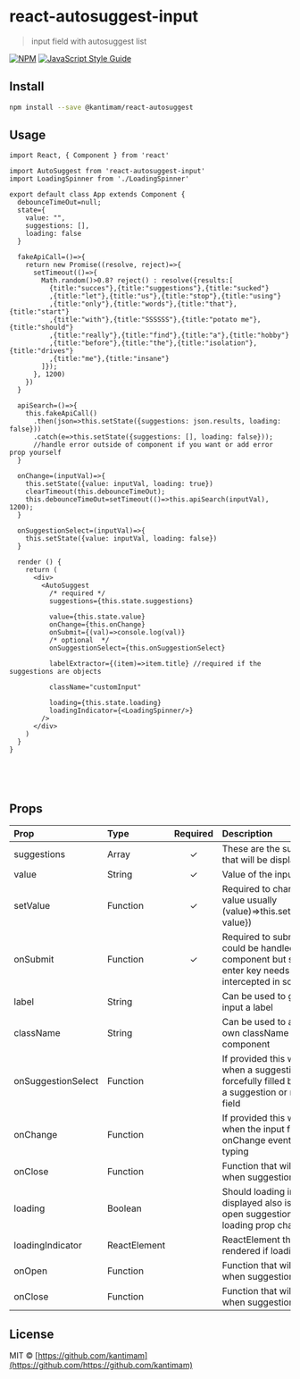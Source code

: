 # react-autosuggest-input

> input field with autosuggest list

[![NPM](https://img.shields.io/npm/v/react-autosuggest-input.svg)](https://www.npmjs.com/package/react-autosuggest-input) [![JavaScript Style Guide](https://img.shields.io/badge/code_style-standard-brightgreen.svg)](https://standardjs.com)

## Install

```bash
npm install --save @kantimam/react-autosuggest
```

## Usage

```tsx
import React, { Component } from 'react'

import AutoSuggest from 'react-autosuggest-input'
import LoadingSpinner from './LoadingSpinner'

export default class App extends Component {
  debounceTimeOut=null;
  state={
    value: "",
    suggestions: [],
    loading: false
  }

  fakeApiCall=()=>{
    return new Promise((resolve, reject)=>{
      setTimeout(()=>{
        Math.random()>0.8? reject() : resolve({results:[
          {title:"succes"},{title:"suggestions"},{title:"sucked"}
          ,{title:"let"},{title:"us"},{title:"stop"},{title:"using"}
          ,{title:"only"},{title:"words"},{title:"that"},{title:"start"}
          ,{title:"with"},{title:"SSSSSS"},{title:"potato me"},{title:"should"}
          ,{title:"really"},{title:"find"},{title:"a"},{title:"hobby"}
          ,{title:"before"},{title:"the"},{title:"isolation"},{title:"drives"}
          ,{title:"me"},{title:"insane"}
        ]});
      }, 1200)
    })
  }

  apiSearch=()=>{
    this.fakeApiCall()
      .then(json=>this.setState({suggestions: json.results, loading: false}))
      .catch(e=>this.setState({suggestions: [], loading: false}));  
      //handle error outside of component if you want or add error prop yourself
  }

  onChange=(inputVal)=>{    
    this.setState({value: inputVal, loading: true})
    clearTimeout(this.debounceTimeOut);
    this.debounceTimeOut=setTimeout(()=>this.apiSearch(inputVal), 1200);
  }

  onSuggestionSelect=(inputVal)=>{
    this.setState({value: inputVal, loading: false})
  }

  render () {
    return (
      <div>
        <AutoSuggest
          /* required */
          suggestions={this.state.suggestions}

          value={this.state.value}
          onChange={this.onChange}
          onSubmit={(val)=>console.log(val)}
          /* optional  */
          onSuggestionSelect={this.onSuggestionSelect}

          labelExtractor={(item)=>item.title} //required if the suggestions are objects
          
          className="customInput"

          loading={this.state.loading}
          loadingIndicator={<LoadingSpinner/>}
        />
      </div>
    )
  }
}





```


## Props

| Prop               | Type         | Required | Description                                                                                                                       |
|:-------------------|:-------------|:--------:|:----------------------------------------------------------------------------------------------------------------------------------|
| suggestions        | Array        |    ✓     | These are the suggestions that will be displayed.                                                                                 |
| value              | String       |    ✓     | Value of the input field                                                                                                          |
| setValue           | Function     |    ✓     | Required to change the input value usually (value)=>this.setState({value: value})                                                 |
| onSubmit           | Function     |    ✓     | Required to submit the value. could be handled outside of component but submit on enter key needs to be intercepted in some cases |
| label              | String       |          | Can be used to give your input a label                                                                                            |
| className          | String       |          | Can be used to add your own className to parent component                                                                         |
| onSuggestionSelect | Function     |          | If provided this will be called when a suggestion is forcefully filled by selecting a suggestion or reseting the field            |
| onChange           | Function     |          | If provided this will be called when the input field fires the onChange event usually by typing                                   |
| onClose            | Function     |          | Function that will be fired when suggestion list closes                                                                           |
| loading            | Boolean      |          | Should loading indicator be displayed also is used to open suggestions after loading prop changes                                 |
| loadingIndicator   | ReactElement |          | ReactElement that will be rendered if loading is true                                                                             |
| onOpen             | Function     |          | Function that will be fired when suggestion list opens                                                                            |
| onClose            | Function     |          | Function that will be fired when suggestion list closes                                                                           |


## License

MIT © [https://github.com/kantimam](https://github.com/https://github.com/kantimam)
